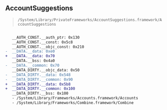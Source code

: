 ## AccountSuggestions

> `/System/Library/PrivateFrameworks/AccountSuggestions.framework/AccountSuggestions`

```diff

   __AUTH_CONST.__auth_ptr: 0x130
   __AUTH_CONST.__const: 0x5c8
   __AUTH_CONST.__objc_const: 0x210
-  __DATA.__data: 0xe0
+  __DATA.__data: 0x70
   __DATA.__bss: 0x4a0
-  __DATA.__common: 0x70
   __DATA_DIRTY.__objc_data: 0x50
-  __DATA_DIRTY.__data: 0x548
-  __DATA_DIRTY.__common: 0x90
+  __DATA_DIRTY.__data: 0x5b8
+  __DATA_DIRTY.__common: 0x100
   __DATA_DIRTY.__bss: 0x100
   - /System/Library/Frameworks/Accounts.framework/Accounts
   - /System/Library/Frameworks/Combine.framework/Combine

```
